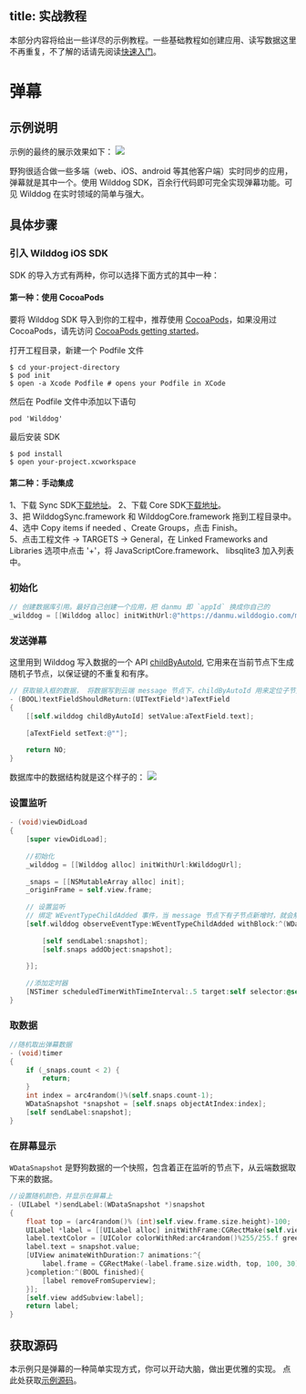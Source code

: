 title: 实战教程
---

本部分内容将给出一些详尽的示例教程。一些基础教程如创建应用、读写数据这里不再重复，不了解的话请先阅读[快速入门](/quickstart/sync/ios.html)。

# 弹幕

## 示例说明
示例的最终的展示效果如下： 
![](/images/ios-danmu.png)

野狗很适合做一些多端（web、iOS、android 等其他客户端）实时同步的应用，弹幕就是其中一个。使用 Wilddog SDK，百余行代码即可完全实现弹幕功能。可见 Wilddog 在实时领域的简单与强大。

## 具体步骤

### 引入 Wilddog iOS SDK 

SDK 的导入方式有两种，你可以选择下面方式的其中一种：

#### 第一种：使用 CocoaPods 
要将 Wilddog SDK 导入到你的工程中，推荐使用 [CocoaPods](https://cocoapods.org/)，如果没用过 CocoaPods，请先访问 [CocoaPods getting started](https://guides.cocoapods.org/using/getting-started.html)。 


打开工程目录，新建一个 Podfile 文件

	$ cd your-project-directory
	$ pod init
	$ open -a Xcode Podfile # opens your Podfile in XCode

然后在 Podfile 文件中添加以下语句

	pod 'Wilddog'
	
最后安装 SDK

	$ pod install
	$ open your-project.xcworkspace
	
#### 第二种：手动集成 

1、下载 Sync SDK[下载地址](https://cdn.wilddog.com/sdk/ios/2.0.1/WilddogSync.framework-2.0.1.zip)。
2、下载 Core SDK[下载地址](https://cdn.wilddog.com/sdk/ios/2.0.1/WilddogCore.framework-2.0.1.zip)。        
3、把 WilddogSync.framework 和 WilddogCore.framework 拖到工程目录中。  
4、选中 Copy items if needed 、Create Groups，点击 Finish。  
5、点击工程文件 -> TARGETS -> General，在 Linked Frameworks and Libraries 选项中点击 '+'，将 JavaScriptCore.framework、 libsqlite3 加入列表中。


### 初始化

```objectivec
// 创建数据库引用。最好自己创建一个应用，把 danmu 即 `appId` 换成你自己的
_wilddog = [[Wilddog alloc] initWithUrl:@"https://danmu.wilddogio.com/message"];

```

### 发送弹幕
这里用到 Wilddog 写入数据的一个 API [childByAutoId](/api/sync/ios.html#用childByAutoId追加新节点), 它用来在当前节点下生成随机子节点，以保证键的不重复和有序。

```objectivec
// 获取输入框的数据， 将数据写到云端 message 节点下，childByAutoId 用来定位子节点
- (BOOL)textFieldShouldReturn:(UITextField*)aTextField
{    
    [[self.wilddog childByAutoId] setValue:aTextField.text];
    
    [aTextField setText:@""];
    
    return NO;
}

```
数据库中的数据结构就是这个样子的：
![](/images/data.jpg)

### 设置监听
```objectivec
- (void)viewDidLoad 
{
    [super viewDidLoad];
    
    //初始化
    _wilddog = [[Wilddog alloc] initWithUrl:kWilddogUrl];
    
    _snaps = [[NSMutableArray alloc] init];
    _originFrame = self.view.frame;
    
    // 设置监听
    // 绑定 WEventTypeChildAdded 事件，当 message 节点下有子节点新增时，就会触发回调，回调的 snapshot 对象包含了新增的数据
    [self.wilddog observeEventType:WEventTypeChildAdded withBlock:^(WDataSnapshot *snapshot) {
        
        [self sendLabel:snapshot];
        [self.snaps addObject:snapshot];
        
    }];
    
    //添加定时器
    [NSTimer scheduledTimerWithTimeInterval:.5 target:self selector:@selector(timer) userInfo:nil repeats:YES];
}
```

### 取数据
```objectivec
//随机取出弹幕数据
- (void)timer
{
    if (_snaps.count < 2) {
        return;
    }
    int index = arc4random()%(self.snaps.count-1);
    WDataSnapshot *snapshot = [self.snaps objectAtIndex:index];
    [self sendLabel:snapshot];
}

```

### 在屏幕显示
`WDataSnapshot` 是野狗数据的一个快照，包含着正在监听的节点下，从云端数据取下来的数据。

```objectivec
//设置随机颜色，并显示在屏幕上
- (UILabel *)sendLabel:(WDataSnapshot *)snapshot
{
    float top = (arc4random()% (int)self.view.frame.size.height)-100;
    UILabel *label = [[UILabel alloc] initWithFrame:CGRectMake(self.view.frame.size.width, top, 100, 30)];
    label.textColor = [UIColor colorWithRed:arc4random()%255/255.f green:arc4random()%255/255.f blue:arc4random()%255/255.f alpha:1];
    label.text = snapshot.value;
    [UIView animateWithDuration:7 animations:^{
        label.frame = CGRectMake(-label.frame.size.width, top, 100, 30);
    }completion:^(BOOL finished){
        [label removeFromSuperview];
    }];
    [self.view addSubview:label];
    return label;
}
```


## 获取源码
本示例只是弹幕的一种简单实现方式，你可以开动大脑，做出更优雅的实现。
点此处获取[示例源码](https://github.com/WildDogTeam/demo-ios-danmu)。



